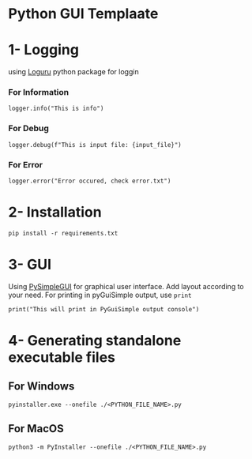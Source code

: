 # Python GUI Templaate

# 1- Logging
using [Loguru](https://github.com/Delgan/loguru) python package for loggin 
### For Information
```
logger.info("This is info")
```
### For Debug
```
logger.debug(f"This is input file: {input_file}")
```
### For Error
```
logger.error("Error occured, check error.txt")
```

# 2- Installation

```
pip install -r requirements.txt
```

# 3- GUI
Using [PySimpleGUI](https://pypi.org/project/PySimpleGUI/) for graphical user interface. Add layout according to your need. 
For printing in pyGuiSimple output, use `print`

```
print("This will print in PyGuiSimple output console")
```

# 4- Generating standalone executable files

## For Windows
```
pyinstaller.exe --onefile ./<PYTHON_FILE_NAME>.py
```

## For MacOS

```
python3 -m PyInstaller --onefile ./<PYTHON_FILE_NAME>.py
```
